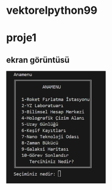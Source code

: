 # vektorelpython99
# proje1
## ekran görüntüsü 


<img height="300" src="ekran_resimleri/Ekran görüntüsü 2025-07-23 215321.png">
